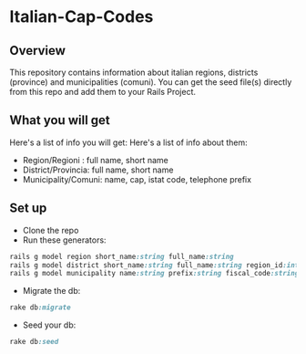 # Italian-Cap-Codes
 
## Overview
This repository contains information about italian regions, districts (province) and municipalities (comuni).
You can get the seed file(s) directly from this repo and add them to your Rails Project.
## What you will get
Here's a list of info you will get:
Here's a list of info about them:
- Region/Regioni : full name, short name
- District/Provincia: full name, short name
- Municipality/Comuni: name, cap, istat code, telephone prefix
## Set up
- Clone the repo
- Run these generators:
```Ruby
rails g model region short_name:string full_name:string
rails g model district short_name:string full_name:string region_id:integer
rails g model municipality name:string prefix:string fiscal_code:string cap:string istat_code:string district_id:integer
```
- Migrate the db:
```Ruby
rake db:migrate
```
- Seed your db:
```Ruby
rake db:seed
```